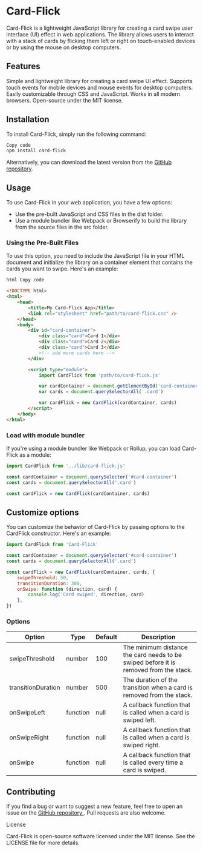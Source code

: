# Card-Flick

Card-Flick is a lightweight JavaScript library for creating a card swipe user interface (UI) effect in web applications. The library allows users to interact with a stack of cards by flicking them left or right on touch-enabled devices or by using the mouse on desktop computers.

## Features

Simple and lightweight library for creating a card swipe UI effect.
Supports touch events for mobile devices and mouse events for desktop computers.
Easily customizable through CSS and JavaScript.
Works in all modern browsers.
Open-source under the MIT license.

## Installation

To install Card-Flick, simply run the following command:

```bash
Copy code
npm install card-flick
```

Alternatively, you can download the latest version from the [GitHub repository](https://github.com/jorgejimenezQ/card-flick).

## Usage

To use Card-Flick in your web application, you have a few options:

-   Use the pre-built JavaScript and CSS files in the dist folder.
-   Use a module bundler like Webpack or Browserify to build the library from the source files in the src folder.

### Using the Pre-Built Files

To use this option, you need to include the JavaScript file in your HTML document and initialize the library on a container element that contains the cards you want to swipe. Here's an example:

```html
html Copy code

<!DOCTYPE html>
<html>
    <head>
        <title>My Card-Flick App</title>
        <link rel="stylesheet" href="path/to/card-flick.css" />
    </head>
    <body>
        <div id="card-container">
            <div class="card">Card 1</div>
            <div class="card">Card 2</div>
            <div class="card">Card 3</div>
            <!-- add more cards here -->
        </div>

        <script type="module">
            import CardFlick from 'path/to/card-flick.js'

            var cardContainer = document.getElementById('card-container')
            var cards = document.querySelectorAll('.card')

            var cardFlick = new CardFlick(cardContainer, cards)
        </script>
    </body>
</html>
```

### Load with module bundler

If you're using a module bundler like Webpack or Rollup, you can load Card-Flick as a module:

```javascript
import CardFlick from '../lib/card-flick.js'

const cardContainer = document.querySelector('#card-container')
const cards = document.querySelectorAll('.card')

const cardFlick = new CardFlick(cardContainer, cards)
```

## Customize options

You can customize the behavior of Card-Flick by passing options to the CardFlick constructor. Here's an example:

```javascript
import CardFlick from 'Card-Flick'

const cardContainer = document.querySelector('#card-container')
const cards = document.querySelectorAll('.card')

const cardFlick = new CardFlick(cardContainer, cards, {
    swipeThreshold: 50,
    transitionDuration: 300,
    onSwipe: function (direction, card) {
        console.log('Card swiped', direction, card)
    },
})
```

### Options

| Option             | Type     | Default | Description                                                                           |
| ------------------ | -------- | ------- | ------------------------------------------------------------------------------------- |
| swipeThreshold     | number   | 100     | The minimum distance the card needs to be swiped before it is removed from the stack. |
| transitionDuration | number   | 500     | The duration of the transition when a card is removed from the stack.                 |
| onSwipeLeft        | function | null    | A callback function that is called when a card is swiped left.                        |
| onSwipeRight       | function | null    | A callback function that is called when a card is swiped right.                       |
| onSwipe            | function | null    | A callback function that is called every time a card is swiped.                       |

## Contributing

If you find a bug or want to suggest a new feature, feel free to open an issue on the [ GitHub repository ](https://github.com/jorgejimenezQ/card-flick). Pull requests are also welcome.

License

Card-Flick is open-source software licensed under the MIT license. See the LICENSE file for more details.
